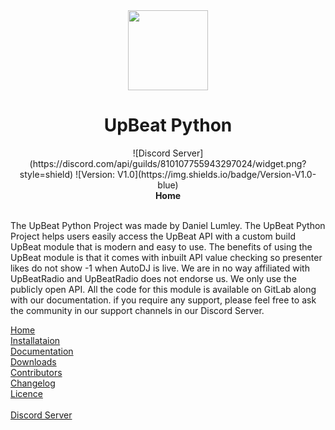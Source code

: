 <div align="center">
  <img src="https://media.discordapp.net/attachments/810107756421709827/810114469295685642/download.png" width="128px" style="max-width: 100%;">
  <h1>UpBeat Python</h1>
  ![Discord Server](https://discord.com/api/guilds/810107755943297024/widget.png?style=shield) ![Version: V1.0](https://img.shields.io/badge/Version-V1.0-blue)
  <br>
  <b>Home</b>
  <br>
</div>
<br>

The UpBeat Python Project was made by Daniel Lumley. The UpBeat Python Project helps users easily access the UpBeat API with a custom build UpBeat module that is modern and easy to use. The benefits of using the UpBeat module is that it comes with inbuilt API value checking so presenter likes do not show -1 when AutoDJ is live. We are in no way affiliated with UpBeatRadio and UpBeatRadio does not endorse us. We only use the publicly open API. All the code for this module is available on GitLab along with our documentation. if you require any support, please feel free to ask the community in our support channels in our Discord Server.

[Home](https://gitlab.com/danieldot/upbeatpython/-/blob/production/README.md)<br>
[Installataion](https://gitlab.com/danieldot/upbeatpython/-/blob/production/INSTALLATAION.md)<br>
[Documentation](https://gitlab.com/danieldot/upbeatpython/-/blob/production/DOCUMENTATION.md)<br>
[Downloads](https://gitlab.com/danieldot/upbeatpython/-/blob/production/DOWNLOADS.md)<br>
[Contributors](https://gitlab.com/danieldot/upbeatpython/-/blob/production/CONTRIBUTING.md)<br>
[Changelog](https://gitlab.com/danieldot/upbeatpython/-/blob/production/CHANGELOG.md)<br>
[Licence](https://gitlab.com/danieldot/upbeatpython/-/blob/production/LICENSE.md)<br>
<br>
[Discord Server](https://discord.com/invite/53rDVnUZ2Q)
